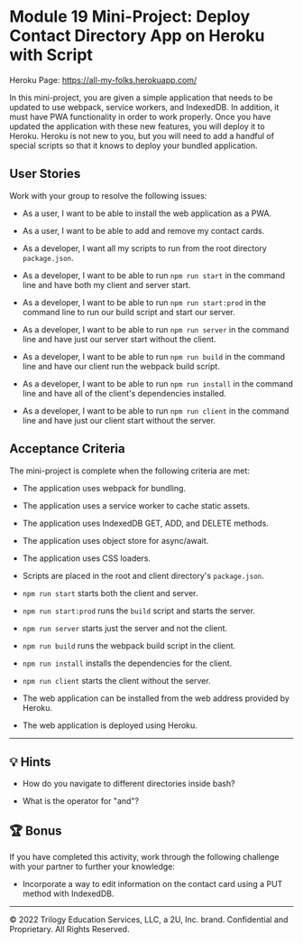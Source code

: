 # Module 19 Mini-Project: Deploy Contact Directory App on Heroku with Script

Heroku Page: https://all-my-folks.herokuapp.com/

In this mini-project, you are given a simple application that needs to be updated to use webpack, service workers, and IndexedDB. In addition, it must have PWA functionality in order to work properly. Once you have updated the application with these new features, you will deploy it to Heroku. Heroku is not new to you, but you will need to add a handful of special scripts so that it knows to deploy your bundled application.

## User Stories

Work with your group to resolve the following issues:

- As a user, I want to be able to install the web application as a PWA.

- As a user, I want to be able to add and remove my contact cards.

- As a developer, I want all my scripts to run from the root directory `package.json`.

- As a developer, I want to be able to run `npm run start` in the command line and have both my client and server start.

- As a developer, I want to be able to run `npm run start:prod` in the command line to run our build script and start our server.

- As a developer, I want to be able to run `npm run server` in the command line and have just our server start without the client.

- As a developer, I want to be able to run `npm run build` in the command line and have our client run the webpack build script.

- As a developer, I want to be able to run `npm run install` in the command line and have all of the client's dependencies installed.

- As a developer, I want to be able to run `npm run client` in the command line and have just our client start without the server.

## Acceptance Criteria

The mini-project is complete when the following criteria are met:

- The application uses webpack for bundling.

- The application uses a service worker to cache static assets.

- The application uses IndexedDB GET, ADD, and DELETE methods.

- The application uses object store for async/await.

- The application uses CSS loaders.

- Scripts are placed in the root and client directory's `package.json`.

- `npm run start` starts both the client and server.

- `npm run start:prod` runs the `build` script and starts the server.

- `npm run server` starts just the server and not the client.

- `npm run build` runs the webpack build script in the client.

- `npm run install` installs the dependencies for the client.

- `npm run client` starts the client without the server.

- The web application can be installed from the web address provided by Heroku.

- The web application is deployed using Heroku.

---

## 💡 Hints

- How do you navigate to different directories inside bash?

- What is the operator for "and"?

## 🏆 Bonus

If you have completed this activity, work through the following challenge with your partner to further your knowledge:

- Incorporate a way to edit information on the contact card using a PUT method with IndexedDB.

---

© 2022 Trilogy Education Services, LLC, a 2U, Inc. brand. Confidential and Proprietary. All Rights Reserved.
